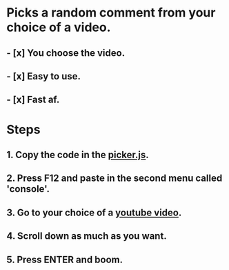 # Picks a random comment from your choice of a video.

## - [x] You choose the video.
## - [x] Easy to use.
## - [x] Fast af.

# Steps

## 1. Copy the code in the [picker.js](https://raw.githubusercontent.com/lowylow/yt_comment_picker/master/picker.js).
## 2. Press F12 and paste in the second menu called 'console'.
## 3. Go to your choice of a [youtube video](https://www.youtube.com/watch?v=oHg5SJYRHA0).
## 4. Scroll down as much as you want.
## 5. Press ENTER and boom.
